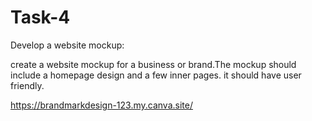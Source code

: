 # Task-4
Develop a website mockup:

create a website mockup for a business
or brand.The mockup should include a
homepage design and a few inner pages.
it should have user friendly.

https://brandmarkdesign-123.my.canva.site/
